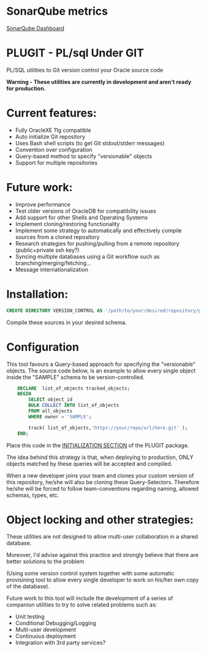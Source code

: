 # SonarQube metrics
[SonarQube Dashboard](https://sonarqube.com/dashboard?id=plugit_plsql_under_git)

# PLUGIT - PL/sql Under GIT
PL/SQL utilities to Git version control your Oracle source code

**Warning - These utilities are currently in development and aren't ready for production.**

# Current features:
 - Fully OracleXE 11g compatible
 - Auto initialize Git repository
 - Uses Bash shell scripts (to get Git stdout/stderr messages)
 - Convention over configuration
 - Query-based method to specify "versionable" objects
 - Support for multiple repositories

# Future work:
 - Improve performance
 - Test older versions of OracleDB for compatibility issues
 - Add support for other Shells and Operating Systems
 - Implement cloning/restoring functionality 
 - Implement some strategy to automatically and effectively compile sources from a cloned repository
 - Research strategies for pushing/pulling from a remote repository (public+private ssh key?)
 - Syncing multiple databases using a Git workflow such as branching/merging/fetching...
 - Message internationalization

# Installation:
```sql
CREATE DIRECTORY VERSION_CONTROL AS '/path/to/your/desired/repository/path';
```
Compile these sources in your desired schema.

# Configuration
This tool favours a Query-based approach for specifying the "versionable" objects.
The source code below, is an example to allow every single object inside the "SAMPLE" schema to be version-controlled.
```sql
    DECLARE  list_of_objects tracked_objects;
    BEGIN
        SELECT object_id
        BULK COLLECT INTO list_of_objects
        FROM all_objects
        WHERE owner = 'SAMPLE';

        track( list_of_objects,'https://your/repo/url/here.git' );
    END;
```

Place this code in the [INITIALIZATION SECTION](http://awads.net/wp/2005/06/29/oracle-plsql-package-initialization/) of the PLUGIT package.

The idea behind this strategy is that, when deploying to production, ONLY objects matched by these queries will be accepted and compiled.

When a new developer joins your team and clones your custom version of this repository, he/she will also be cloning these Query-Selectors.
Therefore he/she will be forced to follow team-conventions regarding naming, allowed schemas, types, etc. 

# Object locking and other strategies:
These utilities are not designed to allow multi-user collaboration in a shared database.

Moreover, I'd advise against this practice and strongly believe that there are better solutions to the problem

(Using some version control system together with some automatic provisining tool to allow every single developer to work on his/her own copy of the database).

Future work to this tool will include the development of a series of companion utilities to try to solve related problems such as:
 - Unit testing
 - Conditional Debugging/Logging
 - Multi-user development
 - Continuous deployment
 - Integration with 3rd party services?
